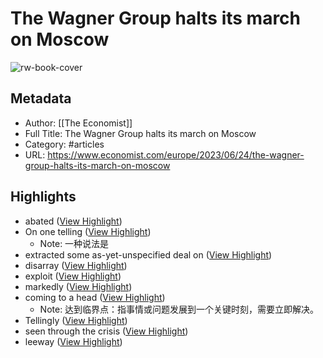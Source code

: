 # The Wagner Group halts its march on Moscow

![rw-book-cover](https://readwise-assets.s3.amazonaws.com/media/uploaded_book_covers/profile_638688/20230701_BLP902.jpg)

## Metadata
- Author: [[The Economist]]
- Full Title: The Wagner Group halts its march on Moscow
- Category: #articles
- URL: https://www.economist.com/europe/2023/06/24/the-wagner-group-halts-its-march-on-moscow

## Highlights
- abated ([View Highlight](https://read.readwise.io/read/01h3r6v2whvjehrtymwzrs5dcx))
- On one telling ([View Highlight](https://read.readwise.io/read/01h3r6x40dq0rgykwmxnwyc017))
    - Note: 一种说法是
- extracted some as-yet-unspecified deal on ([View Highlight](https://read.readwise.io/read/01h3r6zkte86mh3kz7y4990gyd))
- disarray ([View Highlight](https://read.readwise.io/read/01h3r7ar1yjw6ghy4f1cbtwbp3))
- exploit ([View Highlight](https://read.readwise.io/read/01h3r7bzd36wf09xtsn0ws69b3))
- markedly ([View Highlight](https://read.readwise.io/read/01h3r7kmdfsrv3ja6nez9a70rh))
- coming to a head ([View Highlight](https://read.readwise.io/read/01h3rgbyxnkfm1hp64b26gra9r))
    - Note: 达到临界点：指事情或问题发展到一个关键时刻，需要立即解决。
- Tellingly ([View Highlight](https://read.readwise.io/read/01h3rgm7qctpq3fkjp4xc0syrq))
- seen through the crisis ([View Highlight](https://read.readwise.io/read/01h3rgmvrbbaak6s19ve222ne9))
- leeway ([View Highlight](https://read.readwise.io/read/01h3rgp0pct7vm2bn6pjcyc4qp))
